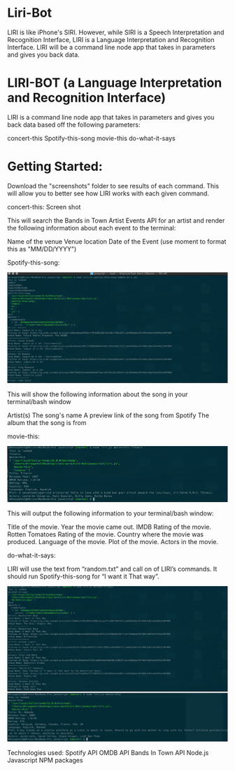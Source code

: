 # Liri-Bot

LIRI is like iPhone's SIRI. However, while SIRI is a Speech Interpretation and Recognition Interface, LIRI is a Language Interpretation and Recognition Interface. LIRI will be a command line node app that takes in parameters and gives you back data.

# LIRI-BOT (a Language Interpretation and Recognition Interface)
LIRI is a command line node app that takes in parameters and gives you back data based off the following parameters:

concert-this
Spotify-this-song
movie-this
do-what-it-says

# Getting Started:
Download the "screenshots" folder to see results of each command. This will allow you to better see how LIRI works with each given command.

concert-this:
Screen shot







This will search the Bands in Town Artist Events API for an artist and render the following information about each event to the terminal:

Name of the venue
Venue location
Date of the Event (use moment to format this as "MM/DD/YYYY")

Spotify-this-song:

![alt text](https://github.com/darup67/Liri-Bot/blob/master/screenshots/Spotify-this-song.png)




This will show the following information about the song in your terminal/bash window

Artist(s)
The song's name
A preview link of the song from Spotify
The album that the song is from

movie-this:

![alt text](https://github.com/darup67/Liri-Bot/blob/master/screenshots/movie-this.png)









This will output the following information to your terminal/bash window:

Title of the movie.
Year the movie came out.
IMDB Rating of the movie.
Rotten Tomatoes Rating of the movie.
Country where the movie was produced.
Language of the movie.
Plot of the movie.
Actors in the movie.




do-what-it-says:

LIRI will use the text from “random.txt” and call on of LIRI’s commands. It should run Spotify-this-song for “I want it That way”.

![alt text](https://github.com/darup67/Liri-Bot/blob/master/screenshots/do-what-it-says.png)
![alt text](https://github.com/darup67/Liri-Bot/blob/master/screenshots/Mr.%20Nobody%20.png)








Technologies used:
Spotify API
OMDB API
Bands In Town API
Node.js
Javascript
NPM packages
